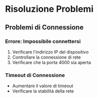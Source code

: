 # Risoluzione Problemi

## Problemi di Connessione

### Errore: Impossibile connettersi

1. Verificare l'indirizzo IP del dispositivo
2. Controllare la connessione di rete
3. Verificare che la porta 4000 sia aperta

### Timeout di Connessione

- Aumentare il valore di timeout
- Verificare la stabilità della rete

